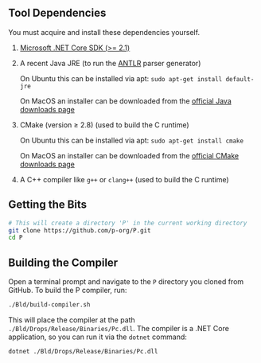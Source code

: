 ## Tool Dependencies

You must acquire and install these dependencies yourself.

1. [Microsoft .NET Core SDK (>= 2.1)](https://dotnet.microsoft.com/download/dotnet-core/)

2. A recent Java JRE (to run the [ANTLR](https://www.antlr.org/) parser generator)

   On Ubuntu this can be installed via apt: `sudo apt-get install default-jre`

   On MacOS an installer can be downloaded from the [official Java downloads page](https://java.com/en/download/manual.jsp)

3. CMake (version ≥ 2.8) (used to build the C runtime)

   On Ubuntu this can be installed via apt: `sudo apt-get install cmake`

   On MacOS an installer can be downloaded from the [official CMake downloads page](https://cmake.org/download/)

4. A C++ compiler like `g++` or `clang++` (used to build the C runtime)

## Getting the Bits

```Bash
# This will create a directory 'P' in the current working directory
git clone https://github.com/p-org/P.git
cd P
```

## Building the Compiler

Open a terminal prompt and navigate to the `P` directory you cloned from GitHub.  To build the P compiler, run:

```Bash
./Bld/build-compiler.sh
```

This will place the compiler at the path `./Bld/Drops/Release/Binaries/Pc.dll`.  The compiler is a .NET Core application, so you can run it via the `dotnet` command:

```
dotnet ./Bld/Drops/Release/Binaries/Pc.dll
```
